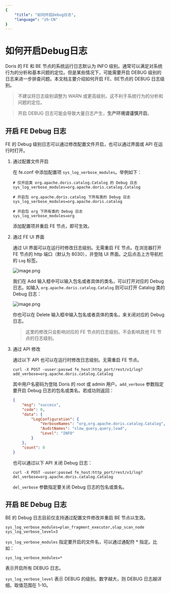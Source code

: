```yaml
---
{
    "title": "如何开启Debug日志",
    "language": "zh-CN"
}
---
```


<!-- 
Licensed to the Apache Software Foundation (ASF) under one
or more contributor license agreements.  See the NOTICE file
distributed with this work for additional information
regarding copyright ownership.  The ASF licenses this file
to you under the Apache License, Version 2.0 (the
"License"); you may not use this file except in compliance
with the License.  You may obtain a copy of the License at

  http://www.apache.org/licenses/LICENSE-2.0

Unless required by applicable law or agreed to in writing,
software distributed under the License is distributed on an
"AS IS" BASIS, WITHOUT WARRANTIES OR CONDITIONS OF ANY
KIND, either express or implied.  See the License for the
specific language governing permissions and limitations
under the License.
-->

# 如何开启Debug日志

Doris 的 FE 和 BE 节点的系统运行日志默认为 INFO 级别。通常可以满足对系统行为的分析和基本问题的定位。但是某些情况下，可能需要开启 DEBUG 级别的日志来进一步排查问题。本文档主要介绍如何开启 FE、BE节点的 DEBUG 日志级别。

>不建议将日志级别调整为 WARN 或更高级别，这不利于系统行为的分析和问题的定位。

>开启 DEBUG 日志可能会导致大量日志产生，**生产环境请谨慎开启**。

## 开启 FE Debug 日志

FE 的 Debug 级别日志可以通过修改配置文件开启，也可以通过界面或 API 在运行时打开。

1. 通过配置文件开启

   在 fe.conf 中添加配置项 `sys_log_verbose_modules`。举例如下：

   ```text
   # 仅开启类 org.apache.doris.catalog.Catalog 的 Debug 日志
   sys_log_verbose_modules=org.apache.doris.catalog.Catalog
   
   # 开启包 org.apache.doris.catalog 下所有类的 Debug 日志
   sys_log_verbose_modules=org.apache.doris.catalog
   
   # 开启包 org 下所有类的 Debug 日志
   sys_log_verbose_modules=org
   ```

   添加配置项并重启 FE 节点，即可生效。

2. 通过 FE UI 界面

   通过 UI 界面可以在运行时修改日志级别。无需重启 FE 节点。在浏览器打开 FE 节点的 http 端口（默认为 8030），并登陆 UI 界面。之后点击上方导航栏的 `Log` 标签。

   ![image.png](https://bce.bdstatic.com/doc/BaiduDoris/DORIS/image_f87b8c1.png)

   我们在 Add 输入框中可以输入包名或者具体的类名，可以打开对应的 Debug 日志。如输入 `org.apache.doris.catalog.Catalog` 则可以打开 Catalog 类的 Debug 日志：

   ![image.png](https://bce.bdstatic.com/doc/BaiduDoris/DORIS/image_f0d4a23.png)

   你也可以在 Delete 输入框中输入包名或者具体的类名，来关闭对应的 Debug 日志。

   > 这里的修改只会影响对应的 FE 节点的日志级别。不会影响其他 FE 节点的日志级别。

3. 通过 API 修改

   通过以下 API 也可以在运行时修改日志级别。无需重启 FE 节点。

   ```shell
   curl -X POST -uuser:passwd fe_host:http_port/rest/v1/log?add_verbose=org.apache.doris.catalog.Catalog
   ```

   其中用户名密码为登陆 Doris 的 root 或 admin 用户。`add_verbose` 参数指定要开启 Debug 日志的包名或类名。若成功则返回：

   ```json
   {
       "msg": "success", 
       "code": 0, 
       "data": {
           "LogConfiguration": {
               "VerboseNames": "org,org.apache.doris.catalog.Catalog", 
               "AuditNames": "slow_query,query,load", 
               "Level": "INFO"
           }
       }, 
       "count": 0
   }
   ```

   也可以通过以下 API 关闭 Debug 日志：

   ```shell
   curl -X POST -uuser:passwd fe_host:http_port/rest/v1/log?del_verbose=org.apache.doris.catalog.Catalog
   ```

   `del_verbose` 参数指定要关闭 Debug 日志的包名或类名。

## 开启 BE Debug 日志

BE 的 Debug 日志目前仅支持通过配置文件修改并重启 BE 节点以生效。

```text
sys_log_verbose_modules=plan_fragment_executor,olap_scan_node
sys_log_verbose_level=3
```

`sys_log_verbose_modules` 指定要开启的文件名，可以通过通配符 * 指定。比如：

```text
sys_log_verbose_modules=*
```

表示开启所有 DEBUG 日志。

`sys_log_verbose_level` 表示 DEBUG 的级别。数字越大，则 DEBUG 日志越详细。取值范围在 1-10。